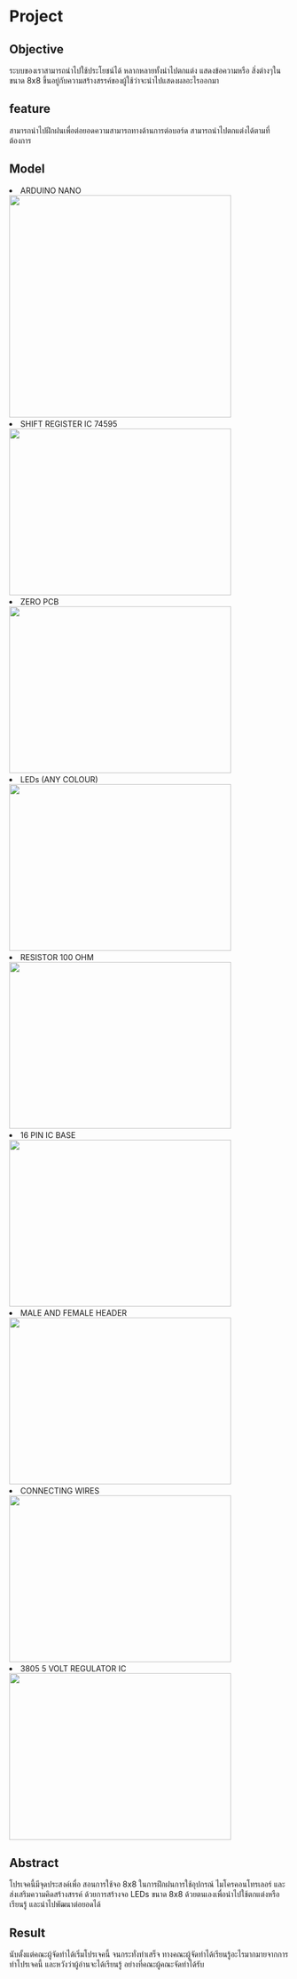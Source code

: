 <h1>Project</h1>
<h2>Objective</h2>
	ระบบของเราสามารถนำไปใช้ประโยชน์ได้ หลากหลายทั้งนำไปตกแต่ง แสดงข้อความหรือ
สิ่งต่างๆในขนาด 8x8 ขึ้นอยู่กับความสร้างสรรค์ของผู้ใช้ว่าจะนำไปแสดงผลอะไรออกมา

<h2>feature</h2>
	สามารถนำไปฝึกฝนเพื่อต่อยอดความสามารถทางด้านการต่อบอร์ด
	สามารถนำไปตกแต่งได้ตามที่ต้องการ

<h2>Model</h2>
<li>ARDUINO NANO<br>
  	<img width="400px"src="https://images.unsplash.com/photo-1593059126588-42d0198f6e0e?ixid=MnwxMjA3fDB8MHxzZWFyY2h8MXx8YXJkdWlubyUyMG5hbm98ZW58MHx8MHx8&ixlib=rb-1.2.1&auto=format&fit=crop&w=900&q=60">
<li>SHIFT REGISTER IC 74595<br>
  	<img width="400px"height="300px"src="https://megaeshop.pk/media/catalog/product/7/4/74hc595-shift-register-ic_1_.jpg">
<li>ZERO PCB<br>
	<img width="400px"height="300px"src="https://images-na.ssl-images-amazon.com/images/I/51ow5wlcU3L.jpg">
<li>LEDs (ANY COLOUR)<br>
	<img width="400px"height="300px"src="http://k.lnwfile.com/ajzomd.jpg">
<li>RESISTOR 100 OHM<br>
	<img width="400px"height="300px"src="https://cdn3.volusion.com/btfzd.umflq/v/vspfiles/photos/R62100K-2.jpg?v-cache=1432489385">
<li>16 PIN IC BASE<br>
	<img width="400px"height="300px"src="https://www.pcboard.ca/image/cache/catalog/products/ic-socket/ICS-16-N-800x800.jpg">
<li>MALE AND FEMALE HEADER<br>
	<img width="400px"height="300px"src="http://dx.lnwfile.com/vnr7dx.jpg">
<li>CONNECTING WIRES<br>
	<img width="400px"height="300px"src="https://i1.wp.com/www.nuttyengineer.com/wp-content/uploads/2018/10/F-F-jumper-nutty.jpg?fit=500%2C550&ssl=1">
<li>3805 5 VOLT REGULATOR IC<br> 
	<img width="400px"height="300px"src="https://components101.com/file_image/78L05-Voltage-Regulator.jpg">

<h2>Abstract</h2>
  โปรเจคนี้มีจุดประสงค์เพื่อ สอนการใช้จอ 8x8 ในการฝึกฝนการใช้อุปกรณ์
  ไมโครคอนโทรเลอร์ และ ส่งเสริมความคิดสร้างสรรค์ 
  ด้วยการสร้างจอ LEDs ขนาด 8x8 ด้วยตนเองเพื่อนำไปใช้ตกแต่งหรือเรียนรู้ และนำไปพัฒนาต่อยอดได้ 

<h2>Result</h2>
	นับตั้งแต่คณะผู้จัดทำได้เริ่มโปรเจคนี้ จนกระทั่งทำเสร็จ 
ทางคณะผู้จัดทำได้เรียนรู้อะไรมากมายจากการทำโปรเจคนี้ และหวังว่าผู้อ่านจะได้เรียนรู้ อย่างที่คณะผู้คณะจัดทำได้รับ

	
